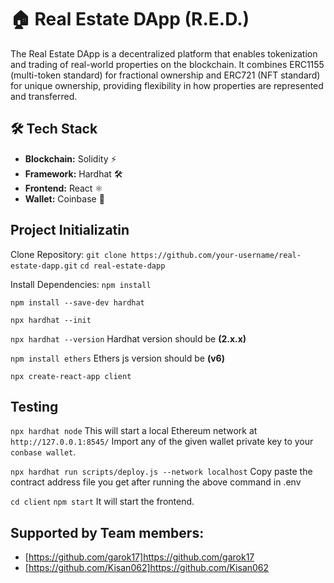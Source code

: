 # 🏠 Real Estate DApp (R.E.D.)

The Real Estate DApp is a decentralized platform that enables tokenization and trading of real-world properties on the blockchain. It combines ERC1155 (multi-token standard) for fractional ownership and ERC721 (NFT standard) for unique ownership, providing flexibility in how properties are represented and transferred.

## 🛠️ Tech Stack
- **Blockchain:** Solidity ⚡
- **Framework:** Hardhat 🛠️
- **Frontend:** React ⚛️
- **Wallet:** Coinbase 🔑

## Project Initializatin

Clone Repository:
`git clone https://github.com/your-username/real-estate-dapp.git`
`cd real-estate-dapp`

Install Dependencies:
`npm install`

`npm install --save-dev hardhat`

`npx hardhat --init`

`npx hardhat --version`
Hardhat version should be **(2.x.x)**

`npm install ethers`
Ethers js version should be **(v6)**

`npx create-react-app client`

## Testing

`npx hardhat node`
This will start a local Ethereum network at `http://127.0.0.1:8545/`
Import any of the given wallet private key to your `conbase wallet`.

`npx hardhat run scripts/deploy.js --network localhost`
Copy paste the contract address file you get after running the above command in .env

`cd client`
`npm start`
It will start the frontend.




## Supported by Team members:
- [https://github.com/garok17]https://github.com/garok17
- [https://github.com/Kisan062]https://github.com/Kisan062
